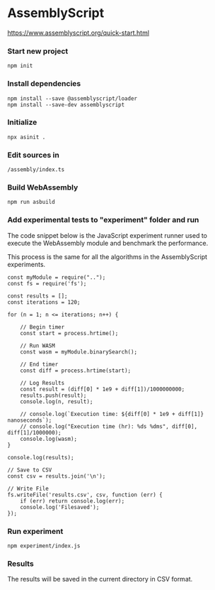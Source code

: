 # AssemblyScript

https://www.assemblyscript.org/quick-start.html

### Start new project

```
npm init
```

### Install dependencies

```
npm install --save @assemblyscript/loader
npm install --save-dev assemblyscript
```

### Initialize

```
npx asinit .
```

### Edit sources in

```
/assembly/index.ts
```

### Build WebAssembly

```
npm run asbuild
```

### Add experimental tests to "experiment" folder and run

The code snippet below is the JavaScript experiment runner used to execute the WebAssembly module and benchmark the performance.

This process is the same for all the algorithms in the AssemblyScript experiments.

```
const myModule = require("..");
const fs = require('fs');

const results = [];
const iterations = 120;

for (n = 1; n <= iterations; n++) {

    // Begin timer
    const start = process.hrtime();

    // Run WASM
    const wasm = myModule.binarySearch();

    // End timer
    const diff = process.hrtime(start);

    // Log Results
    const result = (diff[0] * 1e9 + diff[1])/1000000000;
    results.push(result);
    console.log(n, result);

    // console.log(`Execution time: ${diff[0] * 1e9 + diff[1]} nanoseconds`);
    // console.log("Execution time (hr): %ds %dms", diff[0], diff[1]/1000000);
    console.log(wasm);
}

console.log(results);

// Save to CSV
const csv = results.join('\n');

// Write File
fs.writeFile('results.csv', csv, function (err) {
    if (err) return console.log(err);
    console.log('Filesaved');
});

```

### Run experiment

```
npm experiment/index.js
```

### Results

The results will be saved in the current directory in CSV format.
